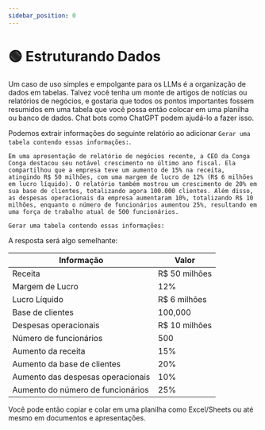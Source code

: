 ```yaml
---
sidebar_position: 0
---
```


# 🟢 Estruturando Dados

Um caso de uso simples e empolgante para os LLMs é a organização de dados em tabelas. Talvez você tenha um monte de artigos de notícias ou relatórios de negócios, e gostaria que todos os pontos importantes fossem resumidos em uma tabela que você possa então colocar em uma planilha ou banco de dados. Chat bots como ChatGPT podem ajudá-lo a fazer isso.

Podemos extrair informações do seguinte relatório ao adicionar `Gerar uma tabela contendo essas informações:`. 


```text
Em uma apresentação de relatório de negócios recente, a CEO da Conga Conga destacou seu notável crescimento no último ano fiscal. Ela compartilhou que a empresa teve um aumento de 15% na receita, atingindo R$ 50 milhões, com uma margem de lucro de 12% (R$ 6 milhões em lucro líquido). O relatório também mostrou um crescimento de 20% em sua base de clientes, totalizando agora 100.000 clientes. Além disso, as despesas operacionais da empresa aumentaram 10%, totalizando R$ 10 milhões, enquanto o número de funcionários aumentou 25%, resultando em uma força de trabalho atual de 500 funcionários.

Gerar uma tabela contendo essas informações:
```

A resposta será algo semelhante:

| Informação | Valor |
|-------|------|
| Receita | R$ 50 milhões |
| Margem de Lucro | 12% |
| Lucro Líquido | R$ 6 milhões |
| Base de clientes	 | 100,000 |
| Despesas operacionais | R$ 10 milhões |
| Número de funcionários	| 500 |
| Aumento da receita	 | 15% |
| Aumento da base de clientes	 | 20% |
| Aumento das despesas operacionais	 | 10% |
| Aumento do número de funcionários	 | 25% |

Você pode então copiar e colar em uma planilha como Excel/Sheets ou até mesmo em documentos e apresentações.